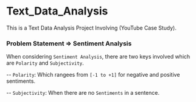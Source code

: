 # Text_Data_Analysis
This is a Text Data Analysis Project Involving (YouTube Case Study).

### Problem Statement  => Sentiment Analysis
When considering `Sentiment Analysis`, there are two keys involved which are `Polarity` and `Subjectivity`.
 
 -- `Polarity`:  Which rangees from  `[-1 to +1]` for negative and positive sentiments.
 
 -- `Subjectivity`: When there are no `Sentiments` in a sentence. 